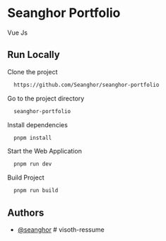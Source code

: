 # Seanghor Portfolio

Vue Js

## Run Locally

Clone the project

```bash
  https://github.com/Seanghor/seanghor-portfolio
```

Go to the project directory

```bash
  seanghor-portfolio
```

Install dependencies

```bash
  pnpm install
```

Start the Web Application

```bash
  pnpm run dev
```

Build Project

```bash
  pnpm run build
```

## Authors

- [@seanghor](https://github.com/Seanghor)
#   v i s o t h - r e s s u m e  
 
